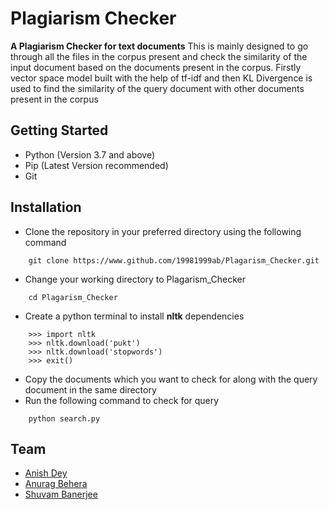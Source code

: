 
# Plagiarism Checker
**A Plagiarism Checker for text documents**
This is mainly designed to go through all the files in the corpus present and check the similarity of the input document based on the documents present in the corpus. Firstly vector space model built with the help of tf-idf and then KL Divergence is used to find the similarity of the query document with other documents present in the corpus

## Getting Started

 - Python (Version 3.7 and above)
 - Pip (Latest Version recommended)
 - Git
 
 ## Installation
 - Clone the repository in your preferred directory using the following command
```
	git clone https://www.github.com/19981999ab/Plagarism_Checker.git
```
 - Change your working directory to Plagarism_Checker
```
	cd Plagarism_Checker 
```
  - Create a python terminal to install **nltk** dependencies
```
	>>> import nltk
	>>> nltk.download('pukt')
	>>> nltk.download('stopwords')
	>>> exit()
```
- Copy the documents which you want to check for along with the query document in the same directory
- Run the following command to check for query
```
	python search.py 
```
 
 ## Team
 - [Anish Dey](https://github.com/Moozzaart23)
 - [Anurag Behera](https://github.com/19981999ab)
 - [Shuvam Banerjee](https://github.com/player1798)
